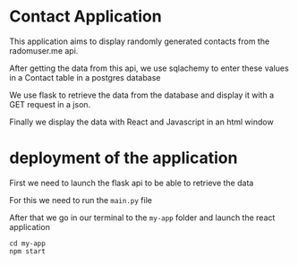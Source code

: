 # Contact Application 
<p>This application aims to display randomly generated contacts from the radomuser.me api.</p>
<p>After getting the data from this api, we use sqlachemy to enter these values in a Contact table in a postgres database</p>
<p>We use flask to retrieve the data from the database and display it with a GET request in a json.</p>
<p>Finally we display the data with React and Javascript in an html window</p>

# deployment of the application
<p>First we need to launch the flask api to be able to retrieve the data</p>
<p>For this we need to run the <code>main.py</code> file</p>
<p>After that we go in our terminal to the <code>my-app</code> folder and launch the react application</p>
<pre><code>cd my-app </code>
<code>npm start</code></pre>
